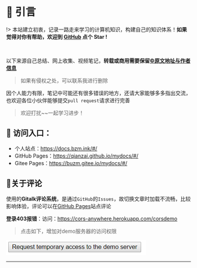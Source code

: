 # 🎨 引言

!> 本站建立初衷，记录一路走来学习的计算机知识，构建自己的知识体系！**如果觉得对你有帮助，欢迎到 [GitHub](https://github.com/qianzai/mydocs) 点个 Star !**

<img src="https://img.shields.io/github/stars/qianzai/mydocs" data-origin="https://img.shields.io/github/stars/qianzai/mydocs" alt=""> <img src="https://img.shields.io/github/forks/qianzai/mydocs" data-origin="https://img.shields.io/github/forks/qianzai/mydocs" alt="">

以下来源自己总结、网上收集、视频笔记，**转载或商用需要保留[©️原文地址与作者信息](https://github.com/qianzai/docs/blob/main/LICENSE)**

> 如果有侵权之处，可以联系我进行删除

因个人能力有限，笔记中可能还有很多错误的地方，还请大家能够多多指出交流，也欢迎各位小伙伴能够提交`pull request`请求进行完善

> 欢迎打扰~~一起学习进步！

## 🎄 访问入口：

- 个人站点：https://docs.bzm.ink/#/
- GitHub Pages：https://qianzai.github.io/mydocs/#/
- Gitee Pages：https://buzm.gitee.io/mydocs/#/

## 💬关于评论

使用的**Gitalk评论系统**，是通过`GitHub`的`Issues`，故切换文章时加载不流畅，比较影响体验，评论可以在[GitHub Pages](https://qianzai.github.io/mydocs/#/)站点评论

**登录403报错**：访问：https://cors-anywhere.herokuapp.com/corsdemo

> 点击如下，增加对demo服务器的访问权限

![image-20210225174237393](media/README.assets/image-20210225174237393.png)

---

